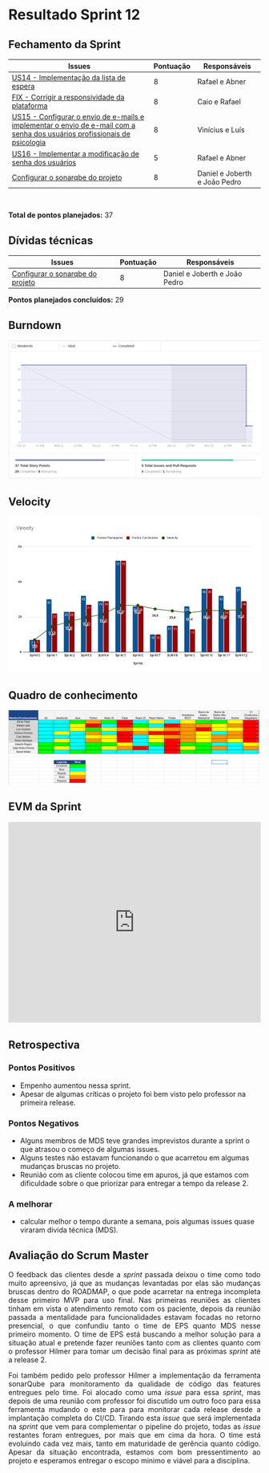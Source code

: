 # Resultado Sprint 12

## Fechamento da Sprint

| Issues | Pontuação | Responsáveis |
| ------ | ------ | --------|
| <a href="https://github.com/fga-eps-mds/2020.1-eSaudeUnB-Wiki/issues/98">US14 - Implementação da lista de espera</a> | 8 | Rafael e Abner |
| <a href="https://github.com/fga-eps-mds/2020.1-eSaudeUnB-Wiki/issues/105">FIX - Corrigir a responsividade da plataforma</a> | 8 | Caio e Rafael |
| <a href="https://github.com/fga-eps-mds/2020.1-eSaudeUnB-Wiki/issues/106">US15 - Configurar o envio de e-mails e implementar o envio de e-mail com a senha dos usuários profissionais de psicologia</a> | 8 | Vinícius e Luís |
| <a href="https://github.com/fga-eps-mds/2020.1-eSaudeUnB-Wiki/issues/107">US16 - Implementar a modificação de senha dos usuários</a> | 5 | Rafael e Abner |
| <a href="https://github.com/fga-eps-mds/2020.1-eSaudeUnB-Wiki/issues/113">Configurar o sonarqbe do projeto</a> | 8 | Daniel e Joberth e João Pedro |

</br>

**Total de pontos planejados:** 37
</br>

## Dívidas técnicas

| Issues | Pontuação | Responsáveis |
| ------ | ------ | --------|
| <a href="https://github.com/fga-eps-mds/2020.1-eSaudeUnB-Wiki/issues/113">Configurar o sonarqbe do projeto</a> | 8 | Daniel e Joberth e João Pedro |

**Pontos planejados concluídos:** 29
</br>

## Burndown

[ ![Burnout Sprint 12](./img/burndown_sprint12.png) ](./img/burndown_sprint12.png)

## Velocity

[ ![Velocity Sprint 12](./img/velocity_sprint12.png) ](./img/velocity_sprint12.png)

## Quadro de conhecimento

[ ![Quadro Sprint 12](./img/quadro_conhecimento_sprint12.png) ](./img/quadro_conhecimento_sprint12.png)

## EVM da Sprint

<iframe style="width: 100%; height: 400px;" seamless frameborder="0" scrolling="no" src="https://docs.google.com/spreadsheets/d/e/2PACX-1vTKacsqu4_Id3fiivyQCnw7btXFrMPZ5HP8UL2cBn4Y-f7acPC6JadEeH8GHFUDzA/pubchart?oid=291499854&amp;format=interactive"></iframe>

## Retrospectiva

### Pontos Positivos

- Empenho aumentou nessa sprint.
- Apesar de algumas críticas o projeto foi bem visto pelo professor na primeira release.

### Pontos Negativos

- Alguns membros de MDS teve grandes imprevistos durante a sprint o que atrasou o começo de algumas issues.
- Alguns testes não estavam funcionando o que acarretou em algumas mudanças bruscas no projeto.
- Reunião com as cliente colocou time em apuros, já que estamos com dificuldade sobre o que priorizar para entregar a tempo da release 2.

### A melhorar

-  calcular melhor o tempo durante a semana, pois algumas issues quase viraram divida técnica (MDS).

## Avaliação do Scrum Master

<p style="text-align: justify;">
    O feedback das clientes desde a <i>sprint</i> passada deixou o time como todo muito apreensivo, já que as mudanças levantadas por elas são mudanças bruscas dentro do ROADMAP, o que pode acarretar na entrega incompleta desse primeiro MVP para uso final. Nas primeiras reuniões as clientes tinham em vista o atendimento remoto com os paciente, depois da reunião passada a mentalidade para funcionalidades estavam focadas no retorno presencial, o que confundiu tanto o time de EPS quanto MDS nesse primeiro momento. O time de EPS está buscando a melhor solução para a situação atual e pretende fazer reuniões tanto com as clientes quanto com o professor Hilmer para tomar um decisão final para as próximas <i>sprint</i> até a release 2. 
</p>

<p style="text-align: justify;">
    Foi também pedido pelo professor Hilmer a implementação da ferramenta sonarQube para monitoramento da qualidade de código das features entregues pelo time. Foi alocado como uma <i>issue</i> para essa <i>sprint</i>, mas depois de uma reunião com professor foi discutido um outro foco para essa ferramenta mudando o este para para monitorar cada release desde a implantação completa do CI/CD. Tirando esta <i>issue</i> que será implementada na <i>sprint</i> que vem para complementar o pipeline do projeto, todas as <i>issue</i> restantes foram entregues, por mais que em cima da hora. O time está evoluindo cada vez mais, tanto em maturidade de gerência quanto código. Apesar da situação encontrada, estamos com bom pressentimento ao projeto e esperamos entregar o escopo minimo e viável para a disciplina. 
</p>
